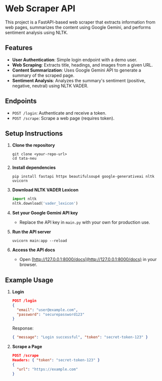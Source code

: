  # Web Scraper API
 
This project is a FastAPI-based web scraper that extracts information from web pages, summarizes the content using Google Gemini, and performs sentiment analysis using NLTK.

## Features
- **User Authentication**: Simple login endpoint with a demo user.
- **Web Scraping**: Extracts title, headings, and images from a given URL.
- **Content Summarization**: Uses Google Gemini API to generate a summary of the scraped page.
- **Sentiment Analysis**: Analyzes the summary's sentiment (positive, negative, neutral) using NLTK VADER.

## Endpoints
- `POST /login`: Authenticate and receive a token.
- `POST /scrape`: Scrape a web page (requires token).

## Setup Instructions

1. **Clone the repository**
   ```
   git clone <your-repo-url>
   cd tata-neu
   ```

2. **Install dependencies**
   ```
   pip install fastapi httpx beautifulsoup4 google-generativeai nltk uvicorn
   ```

3. **Download NLTK VADER Lexicon**
   ```python
   import nltk
   nltk.download('vader_lexicon')
   ```

4. **Set your Google Gemini API key**
   - Replace the API key in `main.py` with your own for production use.

5. **Run the API server**
   ```
   uvicorn main:app --reload
   ```

6. **Access the API docs**
   - Open [http://127.0.0.1:8000/docs](http://127.0.0.1:8000/docs) in your browser.

## Example Usage

1. **Login**
   ```json
   POST /login
   {
     "email": "user@example.com",
     "password": "securepassword123"
   }
   ```
   Response:
   ```json
   { "message": "Login successful", "token": "secret-token-123" }
   ```

2. **Scrape a Page**
   ```json
   POST /scrape
   Headers: { "token": "secret-token-123" }
   {
     "url": "https://example.com"
   }
   ```

